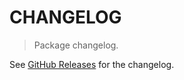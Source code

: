 # CHANGELOG

> Package changelog.

See [GitHub Releases](https://github.com/stdlib-js/constants-time-seconds-in-day/releases) for the changelog.